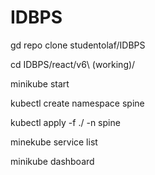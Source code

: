# IDBPS

gd repo clone studentolaf/IDBPS

cd IDBPS/react/v6\ \(working\)/

minikube start

kubectl create namespace spine

kubectl apply -f ./ -n spine

minekube service list

minikube dashboard
